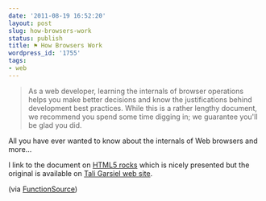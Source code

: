 ```yaml
---
date: '2011-08-19 16:52:20'
layout: post
slug: how-browsers-work
status: publish
title: ⚑ How Browsers Work
wordpress_id: '1755'
tags:
- web
---
```


> As a web developer, learning the internals of browser operations helps you make better decisions and know the justifications behind development best practices. While this is a rather lengthy document, we recommend you spend some time digging in; we guarantee you'll be glad you did.

All you have ever wanted to know about the internals of Web browsers and more...  

I link to the document on [HTML5 rocks][html5rocks] which is nicely presented but the original is available on [Tali Garsiel web site][tali].

(via [FunctionSource][functionsource])

[functionsource]: http://functionsource.com/post/how-browsers-work
[html5rocks]: http://www.html5rocks.com/en/tutorials/internals/howbrowserswork/
[tali]: http://taligarsiel.com/Projects/howbrowserswork1.htm
